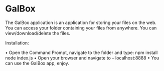 # GalBox

The GalBox application is an application for storing your files on the web.
You can access your folder containing your files from anywhere.
You can view/download/delete the files.

Installation:

•	Open the Command Prompt, navigate to the folder and type:
npm install
node index.js
•	Open your browser and navigate to – localhost:8888
•	You can use the GalBox app, enjoy.
